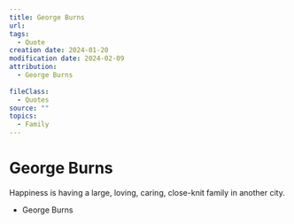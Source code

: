 ```yaml
---
title: George Burns
url: 
tags:
  - Quote
creation date: 2024-01-20
modification date: 2024-02-09
attribution:
  - George Burns
 
fileClass:
  - Quotes
source: ""
topics:
  - Family
---
```


# George Burns

Happiness is having a large, loving, caring, close-knit family in another city.

- George Burns

